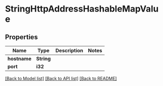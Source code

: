 # StringHttpAddressHashableMapValue

## Properties

Name | Type | Description | Notes
------------ | ------------- | ------------- | -------------
**hostname** | **String** |  | 
**port** | **i32** |  | 

[[Back to Model list]](../README.md#documentation-for-models) [[Back to API list]](../README.md#documentation-for-api-endpoints) [[Back to README]](../README.md)


